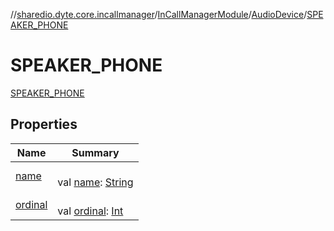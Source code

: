 //[shared](../../../../../index.md)[io.dyte.core.incallmanager](../../../index.md)/[InCallManagerModule](../../index.md)/[AudioDevice](../index.md)/[SPEAKER_PHONE](index.md)

# SPEAKER_PHONE


[SPEAKER_PHONE](index.md)

## Properties

| Name | Summary |
|---|---|
| [name](../../-audio-manager-state/-r-u-n-n-i-n-g/index.md#-372974862%2FProperties%2F-270334668) | <br/>val [name](../../-audio-manager-state/-r-u-n-n-i-n-g/index.md#-372974862%2FProperties%2F-270334668): [String](https://kotlinlang.org/api/latest/jvm/stdlib/kotlin/-string/index.html) |
| [ordinal](../../-audio-manager-state/-r-u-n-n-i-n-g/index.md#-739389684%2FProperties%2F-270334668) | <br/>val [ordinal](../../-audio-manager-state/-r-u-n-n-i-n-g/index.md#-739389684%2FProperties%2F-270334668): [Int](https://kotlinlang.org/api/latest/jvm/stdlib/kotlin/-int/index.html) |
